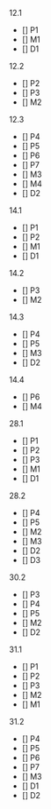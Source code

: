 12.1
- [] P1
- [] M1
- [] D1

12.2
- [] P2
- [] P3
- [] M2

12.3 
- [] P4
- [] P5
- [] P6
- [] P7
- [] M3
- [] M4
- [] D2

14.1
- [] P1
- [] P2
- [] M1
- [] D1

14.2
- [] P3
- [] M2

14.3
- [] P4
- [] P5
- [] M3
- [] D2

14.4
- [] P6
- [] M4

28.1
- [] P1
- [] P2
- [] P3
- [] M1
- [] D1

28.2
- [] P4
- [] P5
- [] M2
- [] M3
- [] D2
- [] D3

30.2
- [] P3
- [] P4
- [] P5
- [] M2
- [] D2

31.1
- [] P1
- [] P2
- [] P3
- [] M2
- [] M1

31.2
- [] P4
- [] P5
- [] P6
- [] P7
- [] M3
- [] D1
- [] D2